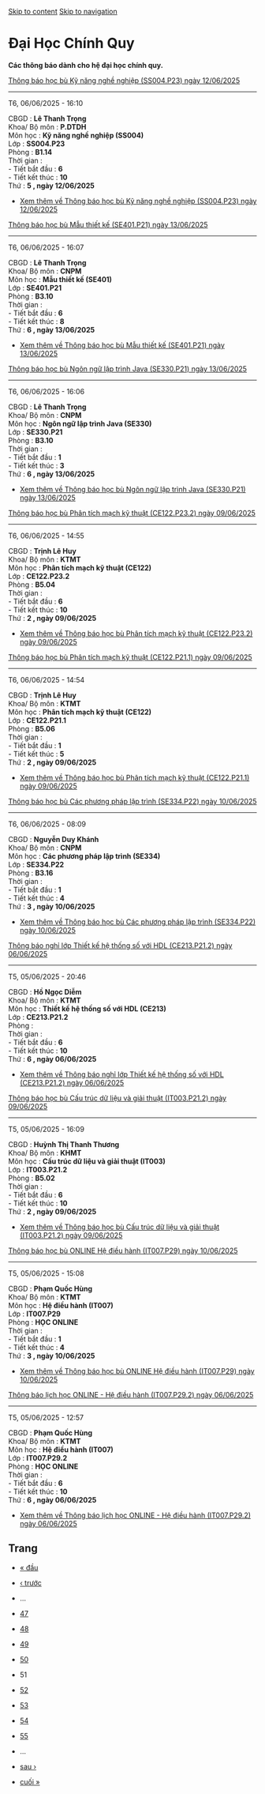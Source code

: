 [Skip to content](https://daa.uit.edu.vn/thongbaochinhquy?page=50#main)
 [Skip to navigation](https://daa.uit.edu.vn/thongbaochinhquy?page=50#main-nav)

Đại Học Chính Quy
=================

**Các thông báo dành cho hệ đại học chính quy.**

[Thông báo học bù Kỹ năng nghề nghiệp (SS004.P23) ngày 12/06/2025](https://daa.uit.edu.vn/node/35847)

------------------------------------------------------------------------------------------------------

T6, 06/06/2025 - 16:10

CBGD : **Lê Thanh Trọng**  
Khoa/ Bộ môn : **P.DTDH**  
Môn học : **Kỹ năng nghề nghiệp (SS004)**  
Lớp : **SS004.P23**  
Phòng : **B1.14**  
Thời gian :  
\- Tiết bắt đầu : **6**  
\- Tiết kết thúc : **10**  
Thứ : **5 , ngày 12/06/2025**

*   [Xem thêm về Thông báo học bù Kỹ năng nghề nghiệp (SS004.P23) ngày 12/06/2025](https://daa.uit.edu.vn/node/35847 "Thông báo học bù Kỹ năng nghề nghiệp (SS004.P23) ngày 12/06/2025")
    

[Thông báo học bù Mẫu thiết kế (SE401.P21) ngày 13/06/2025](https://daa.uit.edu.vn/node/35842)

-----------------------------------------------------------------------------------------------

T6, 06/06/2025 - 16:07

CBGD : **Lê Thanh Trọng**  
Khoa/ Bộ môn : **CNPM**  
Môn học : **Mẫu thiết kế (SE401)**  
Lớp : **SE401.P21**  
Phòng : **B3.10**  
Thời gian :  
\- Tiết bắt đầu : **6**  
\- Tiết kết thúc : **8**  
Thứ : **6 , ngày 13/06/2025**

*   [Xem thêm về Thông báo học bù Mẫu thiết kế (SE401.P21) ngày 13/06/2025](https://daa.uit.edu.vn/node/35842 "Thông báo học bù Mẫu thiết kế (SE401.P21) ngày 13/06/2025")
    

[Thông báo học bù Ngôn ngữ lập trình Java (SE330.P21) ngày 13/06/2025](https://daa.uit.edu.vn/node/35837)

----------------------------------------------------------------------------------------------------------

T6, 06/06/2025 - 16:06

CBGD : **Lê Thanh Trọng**  
Khoa/ Bộ môn : **CNPM**  
Môn học : **Ngôn ngữ lập trình Java (SE330)**  
Lớp : **SE330.P21**  
Phòng : **B3.10**  
Thời gian :  
\- Tiết bắt đầu : **1**  
\- Tiết kết thúc : **3**  
Thứ : **6 , ngày 13/06/2025**

*   [Xem thêm về Thông báo học bù Ngôn ngữ lập trình Java (SE330.P21) ngày 13/06/2025](https://daa.uit.edu.vn/node/35837 "Thông báo học bù Ngôn ngữ lập trình Java (SE330.P21) ngày 13/06/2025")
    

[Thông báo học bù Phân tích mạch kỹ thuật (CE122.P23.2) ngày 09/06/2025](https://daa.uit.edu.vn/node/35832)

------------------------------------------------------------------------------------------------------------

T6, 06/06/2025 - 14:55

CBGD : **Trịnh Lê Huy**  
Khoa/ Bộ môn : **KTMT**  
Môn học : **Phân tích mạch kỹ thuật (CE122)**  
Lớp : **CE122.P23.2**  
Phòng : **B5.04**  
Thời gian :  
\- Tiết bắt đầu : **6**  
\- Tiết kết thúc : **10**  
Thứ : **2 , ngày 09/06/2025**

*   [Xem thêm về Thông báo học bù Phân tích mạch kỹ thuật (CE122.P23.2) ngày 09/06/2025](https://daa.uit.edu.vn/node/35832 "Thông báo học bù Phân tích mạch kỹ thuật (CE122.P23.2) ngày 09/06/2025")
    

[Thông báo học bù Phân tích mạch kỹ thuật (CE122.P21.1) ngày 09/06/2025](https://daa.uit.edu.vn/node/35827)

------------------------------------------------------------------------------------------------------------

T6, 06/06/2025 - 14:54

CBGD : **Trịnh Lê Huy**  
Khoa/ Bộ môn : **KTMT**  
Môn học : **Phân tích mạch kỹ thuật (CE122)**  
Lớp : **CE122.P21.1**  
Phòng : **B5.06**  
Thời gian :  
\- Tiết bắt đầu : **1**  
\- Tiết kết thúc : **5**  
Thứ : **2 , ngày 09/06/2025**

*   [Xem thêm về Thông báo học bù Phân tích mạch kỹ thuật (CE122.P21.1) ngày 09/06/2025](https://daa.uit.edu.vn/node/35827 "Thông báo học bù Phân tích mạch kỹ thuật (CE122.P21.1) ngày 09/06/2025")
    

[Thông báo học bù Các phương pháp lập trình (SE334.P22) ngày 10/06/2025](https://daa.uit.edu.vn/node/35817)

------------------------------------------------------------------------------------------------------------

T6, 06/06/2025 - 08:09

CBGD : **Nguyễn Duy Khánh**  
Khoa/ Bộ môn : **CNPM**  
Môn học : **Các phương pháp lập trình (SE334)**  
Lớp : **SE334.P22**  
Phòng : **B3.16**  
Thời gian :  
\- Tiết bắt đầu : **1**  
\- Tiết kết thúc : **4**  
Thứ : **3 , ngày 10/06/2025**

*   [Xem thêm về Thông báo học bù Các phương pháp lập trình (SE334.P22) ngày 10/06/2025](https://daa.uit.edu.vn/node/35817 "Thông báo học bù Các phương pháp lập trình (SE334.P22) ngày 10/06/2025")
    

[Thông báo nghỉ lớp Thiết kế hệ thống số với HDL (CE213.P21.2) ngày 06/06/2025](https://daa.uit.edu.vn/node/35812)

-------------------------------------------------------------------------------------------------------------------

T5, 05/06/2025 - 20:46

CBGD : **Hồ Ngọc Diễm**  
Khoa/ Bộ môn : **KTMT**  
Môn học : **Thiết kế hệ thống số với HDL (CE213)**  
Lớp : **CE213.P21.2**  
Phòng :  
Thời gian :  
\- Tiết bắt đầu : **6**  
\- Tiết kết thúc : **10**  
Thứ : **6 , ngày 06/06/2025**

*   [Xem thêm về Thông báo nghỉ lớp Thiết kế hệ thống số với HDL (CE213.P21.2) ngày 06/06/2025](https://daa.uit.edu.vn/node/35812 "Thông báo nghỉ lớp Thiết kế hệ thống số với HDL (CE213.P21.2) ngày 06/06/2025")
    

[Thông báo học bù Cấu trúc dữ liệu và giải thuật (IT003.P21.2) ngày 09/06/2025](https://daa.uit.edu.vn/node/35807)

-------------------------------------------------------------------------------------------------------------------

T5, 05/06/2025 - 16:09

CBGD : **Huỳnh Thị Thanh Thương**  
Khoa/ Bộ môn : **KHMT**  
Môn học : **Cấu trúc dữ liệu và giải thuật (IT003)**  
Lớp : **IT003.P21.2**  
Phòng : **B5.02**  
Thời gian :  
\- Tiết bắt đầu : **6**  
\- Tiết kết thúc : **10**  
Thứ : **2 , ngày 09/06/2025**

*   [Xem thêm về Thông báo học bù Cấu trúc dữ liệu và giải thuật (IT003.P21.2) ngày 09/06/2025](https://daa.uit.edu.vn/node/35807 "Thông báo học bù Cấu trúc dữ liệu và giải thuật (IT003.P21.2) ngày 09/06/2025")
    

[Thông báo học bù ONLINE Hệ điều hành (IT007.P29) ngày 10/06/2025](https://daa.uit.edu.vn/node/35802)

------------------------------------------------------------------------------------------------------

T5, 05/06/2025 - 15:08

CBGD : **Phạm Quốc Hùng**  
Khoa/ Bộ môn : **KTMT**  
Môn học : **Hệ điều hành (IT007)**  
Lớp : **IT007.P29**  
Phòng : **HỌC ONLINE**  
Thời gian :  
\- Tiết bắt đầu : **1**  
\- Tiết kết thúc : **4**  
Thứ : **3 , ngày 10/06/2025**

*   [Xem thêm về Thông báo học bù ONLINE Hệ điều hành (IT007.P29) ngày 10/06/2025](https://daa.uit.edu.vn/node/35802 "Thông báo học bù ONLINE Hệ điều hành (IT007.P29) ngày 10/06/2025")
    

[Thông báo lịch học ONLINE - Hệ điều hành (IT007.P29.2) ngày 06/06/2025](https://daa.uit.edu.vn/node/35797)

------------------------------------------------------------------------------------------------------------

T5, 05/06/2025 - 12:57

CBGD : **Phạm Quốc Hùng**  
Khoa/ Bộ môn : **KTMT**  
Môn học : **Hệ điều hành (IT007)**  
Lớp : **IT007.P29.2**  
Phòng : **HỌC ONLINE**  
Thời gian :  
\- Tiết bắt đầu : **6**  
\- Tiết kết thúc : **10**  
Thứ : **6 , ngày 06/06/2025**

*   [Xem thêm về Thông báo lịch học ONLINE - Hệ điều hành (IT007.P29.2) ngày 06/06/2025](https://daa.uit.edu.vn/node/35797 "Thông báo lịch học ONLINE - Hệ điều hành (IT007.P29.2) ngày 06/06/2025")
    

Trang
-----

*   [« đầu](https://daa.uit.edu.vn/thongbaochinhquy "Đến trang đầu tiên")
    
*   [‹ trước](https://daa.uit.edu.vn/thongbaochinhquy?page=49 "Đến trang kế trước")
    
*   …
*   [47](https://daa.uit.edu.vn/thongbaochinhquy?page=46 "Đến trang 47")
    
*   [48](https://daa.uit.edu.vn/thongbaochinhquy?page=47 "Đến trang 48")
    
*   [49](https://daa.uit.edu.vn/thongbaochinhquy?page=48 "Đến trang 49")
    
*   [50](https://daa.uit.edu.vn/thongbaochinhquy?page=49 "Đến trang 50")
    
*   51
*   [52](https://daa.uit.edu.vn/thongbaochinhquy?page=51 "Đến trang 52")
    
*   [53](https://daa.uit.edu.vn/thongbaochinhquy?page=52 "Đến trang 53")
    
*   [54](https://daa.uit.edu.vn/thongbaochinhquy?page=53 "Đến trang 54")
    
*   [55](https://daa.uit.edu.vn/thongbaochinhquy?page=54 "Đến trang 55")
    
*   …
*   [sau ›](https://daa.uit.edu.vn/thongbaochinhquy?page=51 "Đến trang kế sau")
    
*   [cuối »](https://daa.uit.edu.vn/thongbaochinhquy?page=1907 "Đến trang cuối cùng")